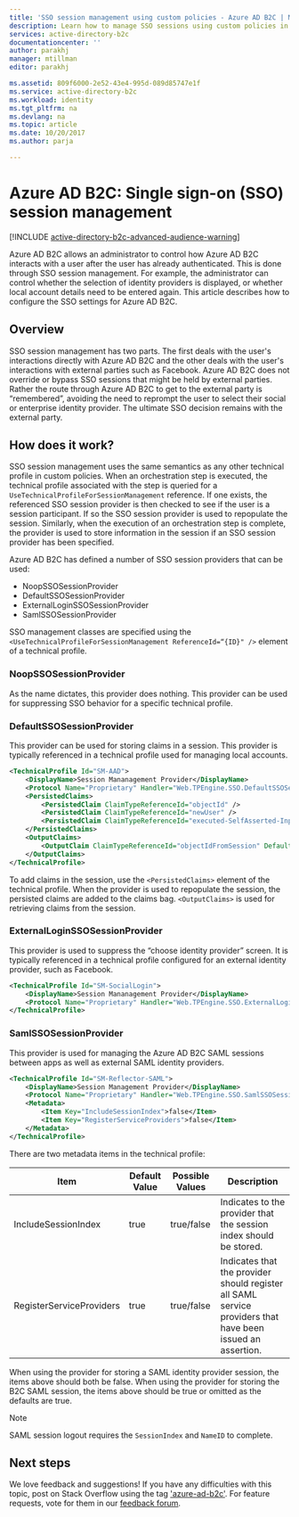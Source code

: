 ```yaml
---
title: 'SSO session management using custom policies - Azure AD B2C | Microsoft Docs'
description: Learn how to manage SSO sessions using custom policies in Azure AD B2C.
services: active-directory-b2c
documentationcenter: ''
author: parakhj
manager: mtillman
editor: parakhj

ms.assetid: 809f6000-2e52-43e4-995d-089d85747e1f
ms.service: active-directory-b2c
ms.workload: identity
ms.tgt_pltfrm: na
ms.devlang: na
ms.topic: article
ms.date: 10/20/2017
ms.author: parja

---
```

# Azure AD B2C: Single sign-on (SSO) session management

[!INCLUDE [active-directory-b2c-advanced-audience-warning](../../includes/active-directory-b2c-advanced-audience-warning.md)]

Azure AD B2C allows an administrator to control how Azure AD B2C interacts with a user after the user has already authenticated. This is done through SSO session management. For example, the administrator can control whether the selection of identity providers is displayed, or whether local account details need to be entered again. This article describes how to configure the SSO settings for Azure AD B2C.

## Overview

SSO session management has two parts. The first deals with the user's interactions directly with Azure AD B2C and the other deals with the user's interactions with external parties such as Facebook. Azure AD B2C does not override or bypass SSO sessions that might be held by external parties. Rather the route through Azure AD B2C to get to the external party is “remembered”, avoiding the need to reprompt the user to select their social or enterprise identity provider. The ultimate SSO decision remains with the external party.

## How does it work?

SSO session management uses the same semantics as any other technical profile in custom policies. When an orchestration step is executed, the technical profile associated with the step is queried for a `UseTechnicalProfileForSessionManagement` reference. If one exists, the referenced SSO session provider is then checked to see if the user is a session participant. If so the SSO session provider is used to repopulate the session. Similarly, when the execution of an orchestration step is complete, the provider is used to store information in the session if an SSO session provider has been specified.

Azure AD B2C has defined a number of SSO session providers that can be used:

* NoopSSOSessionProvider
* DefaultSSOSessionProvider
* ExternalLoginSSOSessionProvider
* SamlSSOSessionProvider

SSO management classes are specified using the `<UseTechnicalProfileForSessionManagement ReferenceId=“{ID}" />` element of a technical profile.

### NoopSSOSessionProvider

As the name dictates, this provider does nothing. This provider can be used for suppressing SSO behavior for a specific technical profile.

### DefaultSSOSessionProvider

This provider can be used for storing claims in a session. This provider is typically referenced in a technical profile used for managing local accounts. 

```XML
<TechnicalProfile Id="SM-AAD">
    <DisplayName>Session Mananagement Provider</DisplayName>
    <Protocol Name="Proprietary" Handler="Web.TPEngine.SSO.DefaultSSOSessionProvider, Web.TPEngine, Version=1.0.0.0, Culture=neutral, PublicKeyToken=null" />
    <PersistedClaims>
        <PersistedClaim ClaimTypeReferenceId="objectId" />
        <PersistedClaim ClaimTypeReferenceId="newUser" />
        <PersistedClaim ClaimTypeReferenceId="executed-SelfAsserted-Input" />
    </PersistedClaims>
    <OutputClaims>
        <OutputClaim ClaimTypeReferenceId="objectIdFromSession" DefaultValue="true" />
    </OutputClaims>
</TechnicalProfile>
```

To add claims in the session, use the `<PersistedClaims>` element of the technical profile. When the provider is used to repopulate the session, the persisted claims are added to the claims bag. `<OutputClaims>` is used for retrieving claims from the session.

### ExternalLoginSSOSessionProvider

This provider is used to suppress the “choose identity provider” screen. It is typically referenced in a technical profile configured for an external identity provider, such as Facebook. 

```XML
<TechnicalProfile Id="SM-SocialLogin">
    <DisplayName>Session Mananagement Provider</DisplayName>
    <Protocol Name="Proprietary" Handler="Web.TPEngine.SSO.ExternalLoginSSOSessionProvider, Web.TPEngine, Version=1.0.0.0, Culture=neutral, PublicKeyToken=null" />
</TechnicalProfile>
```

### SamlSSOSessionProvider

This provider is used for managing the Azure AD B2C SAML sessions between apps as well as external SAML identity providers.

```XML
<TechnicalProfile Id="SM-Reflector-SAML">
    <DisplayName>Session Management Provider</DisplayName>
    <Protocol Name="Proprietary" Handler="Web.TPEngine.SSO.SamlSSOSessionProvider, Web.TPEngine, Version=1.0.0.0, Culture=neutral, PublicKeyToken=null" />
    <Metadata>
        <Item Key="IncludeSessionIndex">false</Item>
        <Item Key="RegisterServiceProviders">false</Item>
    </Metadata>
</TechnicalProfile>
```

There are two metadata items in the technical profile:

| Item | Default Value | Possible Values | Description
| --- | --- | --- | --- |
| IncludeSessionIndex | true | true/false | Indicates to the provider that the session index should be stored. |
| RegisterServiceProviders | true | true/false | Indicates that the provider should register all SAML service providers that have been issued an assertion. |

When using the provider for storing a SAML identity provider session, the items above should both be false. When using the provider for storing the B2C SAML session, the items above should be true or omitted as the defaults are true.

>[!NOTE]
> SAML session logout requires the `SessionIndex` and `NameID` to complete.

## Next steps

We love feedback and suggestions! If you have any difficulties with this topic, post on Stack Overflow using the tag ['azure-ad-b2c'](https://stackoverflow.com/questions/tagged/azure-ad-b2c). For feature requests, vote for them in our [feedback forum](https://feedback.azure.com/forums/169401-azure-active-directory/category/160596-b2c).

